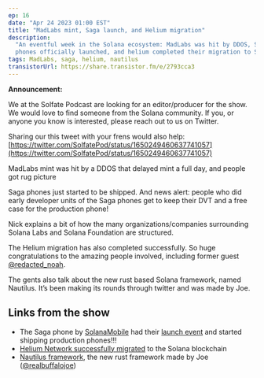 ```yaml
---
ep: 16
date: "Apr 24 2023 01:00 EST"
title: "MadLabs mint, Saga launch, and Helium migration"
description:
  "An eventful week in the Solana ecosystem: MadLabs was hit by DDOS, Saga
  phones officially launched, and helium completed their migration to Solana."
tags: MadLabs, saga, helium, nautilus
transistorUrl: https://share.transistor.fm/e/2793cca3
---
```


**Announcement:**

We at the Solfate Podcast are looking for an editor/producer for the show. We
would love to find someone from the Solana community. If you, or anyone you know
is interested, please reach out to us on Twitter.

Sharing our this tweet with your frens would also help:
[https://twitter.com/SolfatePod/status/1650249460637741057](https://twitter.com/SolfatePod/status/1650249460637741057)

MadLabs mint was hit by a DDOS that delayed mint a full day, and people got rug
picture

Saga phones just started to be shipped. And news alert: people who did early
developer units of the Saga phones get to keep their DVT and a free case for the
production phone!

Nick explains a bit of how the many organizations/companies surrounding Solana
Labs and Solana Foundation are structured.

The Helium migration has also completed successfully. So huge congratulations to
the amazing people involved, including former guest
[@redacted_noah](https://twitter.com/redacted_noah/).

The gents also talk about the new rust based Solana framework, named Nautilus.
It’s been making its rounds through twitter and was made by Joe.

## Links from the show

- The Saga phone by [SolanaMobile](https://solanamobile.com/) had their
  [launch event](https://www.youtube.com/watch?v=HpHLWRfTlm8&pp=ygUMc29sYW5hbW9iaWxl)
  and started shipping production phones!!!
- [Helium Network successfully migrated](https://blog.helium.com/a-new-era-for-helium-begins-with-upgrade-to-solana-blockchain-88b742276ec1?gi=6b4ff328162d)
  to the Solana blockchain
- [Nautilus framework](https://github.com/nautilus-project/nautilus), the new
  rust framework made by Joe
  ([@realbuffalojoe](https://twitter.com/realbuffalojoe))
